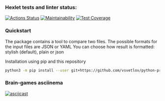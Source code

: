 ### Hexlet tests and linter status:
[![Actions Status](https://github.com/vsvetlov/python-project-50/workflows/hexlet-check/badge.svg)](https://github.com/vsvetlov/python-project-50/actions)
[![Maintainability](https://api.codeclimate.com/v1/badges/d070104d563938fd07d4/maintainability)](https://codeclimate.com/github/vsvetlov/python-project-50/maintainability)
[![Test Coverage](https://api.codeclimate.com/v1/badges/df66c0cbbeca7d822f23/test_coverage)](https://codeclimate.com/github/vsvetlov/python-project-50/test_coverage)

### Quickstart
The package contains a tool to compare two files.
The possible formats for the input files are JSON or YAML
You can choose how result is formatted: stylish (default), plain or json 


Installation using pip and this repository
```bash
python3 -m pip install --user git+https://github.com/vsvetlov/python-project-50.git
```
### Brain-games asciinema
[![asciicast](https://asciinema.org/a/605866.png)](https://asciinema.org/a/605866)